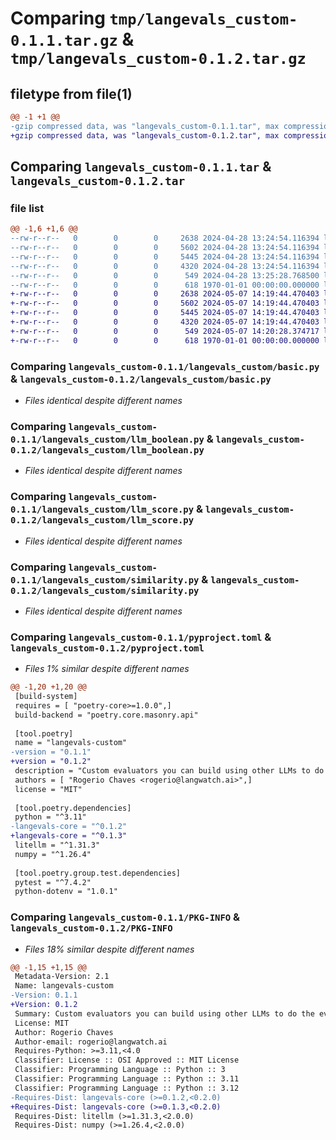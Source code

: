 # Comparing `tmp/langevals_custom-0.1.1.tar.gz` & `tmp/langevals_custom-0.1.2.tar.gz`

## filetype from file(1)

```diff
@@ -1 +1 @@
-gzip compressed data, was "langevals_custom-0.1.1.tar", max compression
+gzip compressed data, was "langevals_custom-0.1.2.tar", max compression
```

## Comparing `langevals_custom-0.1.1.tar` & `langevals_custom-0.1.2.tar`

### file list

```diff
@@ -1,6 +1,6 @@
--rw-r--r--   0        0        0     2638 2024-04-28 13:24:54.116394 langevals_custom-0.1.1/langevals_custom/basic.py
--rw-r--r--   0        0        0     5602 2024-04-28 13:24:54.116394 langevals_custom-0.1.1/langevals_custom/llm_boolean.py
--rw-r--r--   0        0        0     5445 2024-04-28 13:24:54.116394 langevals_custom-0.1.1/langevals_custom/llm_score.py
--rw-r--r--   0        0        0     4320 2024-04-28 13:24:54.116394 langevals_custom-0.1.1/langevals_custom/similarity.py
--rw-r--r--   0        0        0      549 2024-04-28 13:25:28.768500 langevals_custom-0.1.1/pyproject.toml
--rw-r--r--   0        0        0      618 1970-01-01 00:00:00.000000 langevals_custom-0.1.1/PKG-INFO
+-rw-r--r--   0        0        0     2638 2024-05-07 14:19:44.470403 langevals_custom-0.1.2/langevals_custom/basic.py
+-rw-r--r--   0        0        0     5602 2024-05-07 14:19:44.470403 langevals_custom-0.1.2/langevals_custom/llm_boolean.py
+-rw-r--r--   0        0        0     5445 2024-05-07 14:19:44.470403 langevals_custom-0.1.2/langevals_custom/llm_score.py
+-rw-r--r--   0        0        0     4320 2024-05-07 14:19:44.470403 langevals_custom-0.1.2/langevals_custom/similarity.py
+-rw-r--r--   0        0        0      549 2024-05-07 14:20:28.374717 langevals_custom-0.1.2/pyproject.toml
+-rw-r--r--   0        0        0      618 1970-01-01 00:00:00.000000 langevals_custom-0.1.2/PKG-INFO
```

### Comparing `langevals_custom-0.1.1/langevals_custom/basic.py` & `langevals_custom-0.1.2/langevals_custom/basic.py`

 * *Files identical despite different names*

### Comparing `langevals_custom-0.1.1/langevals_custom/llm_boolean.py` & `langevals_custom-0.1.2/langevals_custom/llm_boolean.py`

 * *Files identical despite different names*

### Comparing `langevals_custom-0.1.1/langevals_custom/llm_score.py` & `langevals_custom-0.1.2/langevals_custom/llm_score.py`

 * *Files identical despite different names*

### Comparing `langevals_custom-0.1.1/langevals_custom/similarity.py` & `langevals_custom-0.1.2/langevals_custom/similarity.py`

 * *Files identical despite different names*

### Comparing `langevals_custom-0.1.1/pyproject.toml` & `langevals_custom-0.1.2/pyproject.toml`

 * *Files 1% similar despite different names*

```diff
@@ -1,20 +1,20 @@
 [build-system]
 requires = [ "poetry-core>=1.0.0",]
 build-backend = "poetry.core.masonry.api"
 
 [tool.poetry]
 name = "langevals-custom"
-version = "0.1.1"
+version = "0.1.2"
 description = "Custom evaluators you can build using other LLMs to do the eval, semantic matching or simple regexes or string matching."
 authors = [ "Rogerio Chaves <rogerio@langwatch.ai>",]
 license = "MIT"
 
 [tool.poetry.dependencies]
 python = "^3.11"
-langevals-core = "^0.1.2"
+langevals-core = "^0.1.3"
 litellm = "^1.31.3"
 numpy = "^1.26.4"
 
 [tool.poetry.group.test.dependencies]
 pytest = "^7.4.2"
 python-dotenv = "1.0.1"
```

### Comparing `langevals_custom-0.1.1/PKG-INFO` & `langevals_custom-0.1.2/PKG-INFO`

 * *Files 18% similar despite different names*

```diff
@@ -1,15 +1,15 @@
 Metadata-Version: 2.1
 Name: langevals-custom
-Version: 0.1.1
+Version: 0.1.2
 Summary: Custom evaluators you can build using other LLMs to do the eval, semantic matching or simple regexes or string matching.
 License: MIT
 Author: Rogerio Chaves
 Author-email: rogerio@langwatch.ai
 Requires-Python: >=3.11,<4.0
 Classifier: License :: OSI Approved :: MIT License
 Classifier: Programming Language :: Python :: 3
 Classifier: Programming Language :: Python :: 3.11
 Classifier: Programming Language :: Python :: 3.12
-Requires-Dist: langevals-core (>=0.1.2,<0.2.0)
+Requires-Dist: langevals-core (>=0.1.3,<0.2.0)
 Requires-Dist: litellm (>=1.31.3,<2.0.0)
 Requires-Dist: numpy (>=1.26.4,<2.0.0)
```

